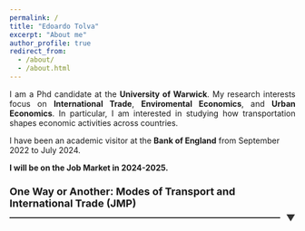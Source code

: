 ```yaml
---
permalink: /
title: "Edoardo Tolva"
excerpt: "About me"
author_profile: true
redirect_from: 
  - /about/
  - /about.html
---
```


<div style="text-align: justify;">
I am a Phd candidate at the <b>University of Warwick</b>. My research interests focus on <b>International Trade</b>, <b>Enviromental Economics</b>, and <b>Urban Economics</b>. In particular, I am interested in studying how transportation shapes economic activities across countries. 
</div>

I have been an academic visitor at the <b>Bank of England</b> from September 2022 to July 2024.  

<b> I will be on the Job Market in 2024-2025. </b> 

<h3 class="expandable-header">
    <span class="header-text">One Way or Another: Modes of Transport and International Trade (JMP) </span>
    <span class="line-container">
        <span class="line"></span>
        <span class="arrow">&#x25BC;</span>
    </span>
</h3>
<div style="text-align: justify;" class="expandable-section">
The transportation sector is the backbone of international trade and has faced multiple disruptions in recent years. I study the substitutability between different transport modes (such as air and ocean shipping) and how mode-specific trade cost shocks affect international trade flows. First, I use the closure of Russian airspace in 2022 as an exogenous change in transport costs to provide novel estimates of the elasticity of substitution between transport modes. Second, to quantify the importance of this margin of adjustment in equilibrium, I develop a Ricardian model of international trade with multiple transport modes. Higher trade costs are endogenously mitigated by a shift to relatively cheaper transport modes, thereby dampening the impact of the shock. However, endogenous congestion forces limit the ability to fully substitute. Finally, I apply this framework to reassess the effects of recent shocks to the transport sector, such as the closure of the Suez Canal. I find that transport mode substitution reduces welfare losses by 6% relative to a non-substitution scenario. However, this substitutability also has potential negative consequences for the carbon footprint of international trade. Compared to a no-substitution scenario, higher maritime transport costs lead to increased carbon emissions due to substitution toward more carbon-intensive air transport. 
<b><i>Draft coming soon</i></b> 
</div>

<style>
    .expandable-header {
    display: flex;
    flex-direction: column;
    cursor: pointer;
    margin-bottom: 10px;
    #padding-left: 10px; /*eliminate indent to the left*/
    transition: color 0.3s ease;
}

.header-text {
    font-size: 18px;
    color: $dark-gray; /* Adjust this color to match your site's text color */
    margin-bottom: 5px;
}

.line-container {
    display: flex;
    align-items: center;
    justify-content: space-between;
    width: 100%;
}

.line {
    flex-grow: 1;
    height: 2px;
    background-color: #333; /* Adjust color as needed */
    margin-right: 10px;
}

.arrow {
    font-size: 16px;
    color:#333; /* Adjust color as needed */
    transition: transform 0.3s ease;
}

.expandable-header:hover .arrow {
    color: #0056b3;
}

.expandable-section {
    display: none;
    margin-top: 10px;
    padding: 10px;
    background-color: #fef8f8;
  font-size: 14px;
    # border-left: 4px solid #007BFF;
    transition: max-height 0.3s ease;
    overflow: hidden;
}

.expandable-section.show {
    display: block;
}

.expandable-header.show .arrow {
    transform: rotate(180deg);
}
</style>

<script>
    document.addEventListener("DOMContentLoaded", function() {
        var headers = document.querySelectorAll('.expandable-header');
        headers.forEach(function(header) {
            header.addEventListener('click', function() {
                var section = header.nextElementSibling;
                var arrow = header.querySelector('.arrow');
                if (section.classList.contains('show')) {
                    section.classList.remove('show');
                    header.classList.remove('show');
                } else {
                    section.classList.add('show');
                    header.classList.add('show');
                }
            });
        });
    });
</script>






